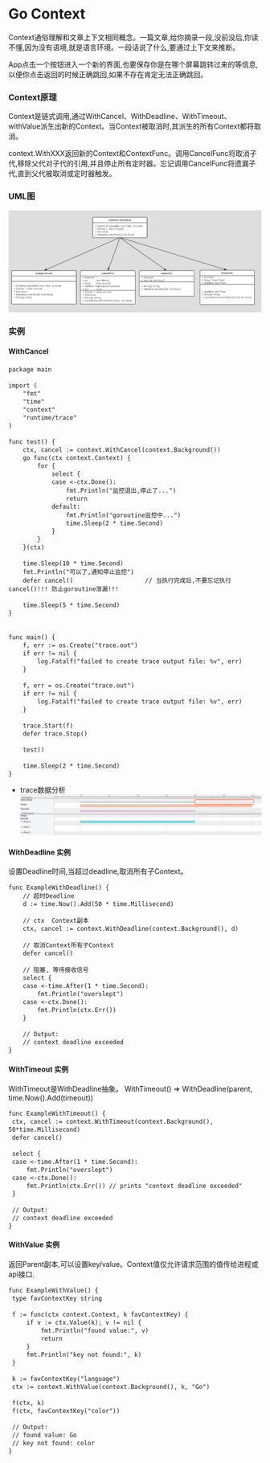 # Go Context
Context通俗理解和文章上下文相同概念。一篇文章,给你摘录一段,没前没后,你读不懂,因为没有语境,就是语言环境。一段话说了什么,要通过上下文来推断。

App点击一个按钮进入一个新的界面,也要保存你是在哪个屏幕跳转过来的等信息,以便你点击返回的时候正确跳回,如果不存在肯定无法正确跳回。   

### Context原理
Context是链式调用,通过WithCancel、WithDeadline、WithTimeout、withValue派生出新的Context。当Context被取消时,其派生的所有Context都将取消。

context.WithXXX返回新的Context和ContextFunc。调用CancelFunc将取消子代,移除父代对子代的引用,并且停止所有定时器。忘记调用CancelFunc将遗漏子代,直到父代被取消或定时器触发。

### UML图

![context](./context.jpg)

### 实例
#### WithCancel

```
package main

import (
    "fmt"
    "time"
    "context"
    "runtime/trace"
)

func test() {
    ctx, cancel := context.WithCancel(context.Background())
    go func(ctx context.Context) {
        for {
            select {
            case <-ctx.Done():
                fmt.Println("监控退出,停止了...")
                return
            default:
                fmt.Println("goroutine监控中...")
                time.Sleep(2 * time.Second)
            }
        }
    }(ctx)

    time.Sleep(10 * time.Second)
    fmt.Println("可以了,通知停止监控")
    defer cancel()                    // 当执行完成后,不要忘记执行cancel()!!! 防止goroutine泄漏!!!

    time.Sleep(5 * time.Second)
}


func main() {
    f, err := os.Create("trace.out")
    if err != nil {
        log.Fatalf("failed to create trace output file: %v", err)
    }

    f, err = os.Create("trace.out")
    if err != nil {
        log.Fatalf("failed to create trace output file: %v", err)
    }

    trace.Start(f)
    defer trace.Stop()

    test()

    time.Sleep(2 * time.Second)
}
```

* trace数据分析
![trace](./context_trace.png)

#### WithDeadline 实例
设置Deadline时间,当超过deadline,取消所有子Context。

```
func ExampleWithDeadline() {
    // 超时Deadline
    d := time.Now().Add(50 * time.Millisecond)

    // ctx  Context副本
    ctx, cancel := context.WithDeadline(context.Background(), d)

    // 取消Context所有子Context
    defer cancel()

    // 阻塞, 等待接收信号
    select {
    case <-time.After(1 * time.Second):
        fmt.Println("overslept")
    case <-ctx.Done():
        fmt.Println(ctx.Err())
    }

    // Output:
    // context deadline exceeded
}
```


#### WithTimeout 实例
WithTimeout是WithDeadline抽象。 WithTimeout() => WithDeadline(parent, time.Now().Add(timeout))

```
func ExampleWithTimeout() {
 ctx, cancel := context.WithTimeout(context.Background(), 50*time.Millisecond)
 defer cancel()

 select {
 case <-time.After(1 * time.Second):
     fmt.Println("overslept")
 case <-ctx.Done():
     fmt.Println(ctx.Err()) // prints "context deadline exceeded"
 }

 // Output:
 // context deadline exceeded
}
```

#### WithValue 实例
返回Parent副本,可以设置key/value。Context值仅允许请求范围的值传给进程或api接口.

```
func ExampleWithValue() {
 type favContextKey string

 f := func(ctx context.Context, k favContextKey) {
     if v := ctx.Value(k); v != nil {
         fmt.Println("found value:", v)
         return
     }
     fmt.Println("key not found:", k)
 }

 k := favContextKey("language")
 ctx := context.WithValue(context.Background(), k, "Go")

 f(ctx, k)
 f(ctx, favContextKey("color"))

 // Output:
 // found value: Go
 // key not found: color
}
```